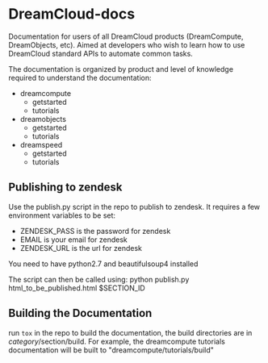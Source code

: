 # DreamCloud-docs
Documentation for users of all DreamCloud products (DreamCompute,
DreamObjects, etc). Aimed at developers who wish to learn how to use
DreamCloud standard APIs to automate common tasks.

The documentation is organized by product and level of knowledge
required to understand the documentation:

 - dreamcompute
   - getstarted
   - tutorials
 - dreamobjects
   - getstarted
   - tutorials
 - dreamspeed
   - getstarted
   - tutorials

Publishing to zendesk
---------------------
Use the publish.py script in the repo to publish to zendesk. It requires a few
environment variables to be set:
 - ZENDESK\_PASS is the password for zendesk
 - EMAIL is your email for zendesk
 - ZENDESK\_URL is the url for zendesk

You  need to have python2.7 and beautifulsoup4 installed

The script can then be called using:
python publish.py html\_to\_be\_published.html $SECTION\_ID

Building the Documentation
--------------------------
run `tox` in the repo to build the documentation, the build directories are in
$category/$section/build.
For example, the dreamcompute tutorials documentation will be built to
"dreamcompute/tutorials/build"
